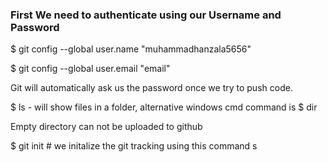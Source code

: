 ### First We need to authenticate using our Username and Password

$ git config --global user.name "muhammadhanzala5656"

$ git config --global user.email "email"

Git will automatically ask us the password once we try to push code.

$ ls - will show files in a folder, alternative windows cmd command is $ dir

Empty directory can not be uploaded to github

$ git init # we initalize the git tracking using this command
 s